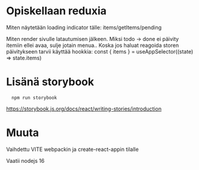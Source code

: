 # Opiskellaan reduxia

Miten näytetään loading indicator tälle: items/getItems/pending

Miten render sivulle latautumisen jälkeen.
Miksi todo -> done ei päivity itemiin ellei avaa, sulje jotain menua..
Koska jos haluat reagoida storen päivitykseen tarvii käyttää hookkia:
const { items } = useAppSelector((state) => state.items)

# Lisänä storybook

      npm run storybook

https://storybook.js.org/docs/react/writing-stories/introduction

# Muuta

Vaihdettu VITE webpackin ja create-react-appin tilalle

Vaatii nodejs 16
